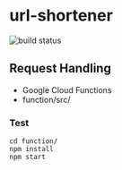 url-shortener
===

![build status](https://github.com/oToToT/url-shortener/workflows/deploy/badge.svg)

## Request Handling

- Google Cloud Functions
- function/src/

### Test

```
cd function/
npm install
npm start
```
